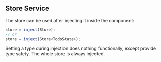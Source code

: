## Store Service

The store can be used after injecting it inside the component:

```typescript
store = inject(Store);
// or
store = inject(Store<TodoState>);
```

Setting a type during injection does nothing functionally, except provide type safety.
The whole store is always injected.
